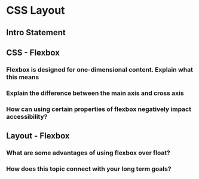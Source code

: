 
# CSS Layout

## Intro Statement

## CSS - Flexbox

### Flexbox is designed for one-dimensional content. Explain what this means

### Explain the difference between the main axis and cross axis

### How can using certain properties of flexbox negatively impact accessibility?

## Layout - Flexbox

### What are some advantages of using flexbox over float?

### How does this topic connect with your long term goals?
